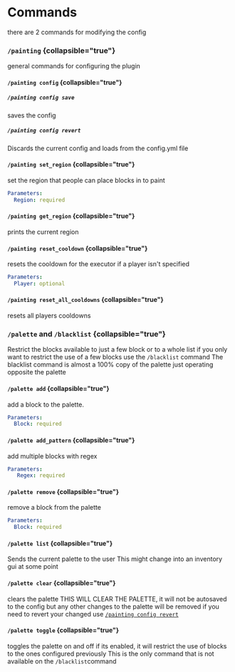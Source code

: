 # Commands
there are 2 commands for modifying the config

### `/painting` {collapsible="true"}
general commands for configuring the plugin
#### `/painting config` {collapsible="true"}
##### `/painting config save`
saves the config

##### `/painting config revert`
Discards the current config and loads from the config.yml file

#### `/painting set_region` {collapsible="true"}
set the region that people can place blocks in to paint
```yaml
Parameters:
  Region: required
```
    
#### `/painting get_region` {collapsible="true"}
prints the current region
#### `/painting reset_cooldown` {collapsible="true"}
resets the cooldown for the executor if a player isn't specified
```yaml
Parameters:
  Player: optional
```
#### `/painting reset_all_cooldowns` {collapsible="true"}
resets all players cooldowns

### `/palette` and `/blacklist` {collapsible="true"}
Restrict the blocks available to just a few block or to a whole list
if you only want to restrict the use of a few blocks use the `/blacklist` command 
The blacklist command is almost a 100% copy of the palette just operating opposite the palette

#### `/palette add` {collapsible="true"}
add a block to the palette.
```yaml
Parameters:
  Block: required
```

#### `/palette add_pattern` {collapsible="true"}
add multiple blocks with regex
```yaml
Parameters:
   Regex: required
```

#### `/palette remove` {collapsible="true"}
remove a block from the palette
```yaml
Parameters:
  Block: required
```

#### `/palette list` {collapsible="true"}
Sends the current palette to the user
<note>This might change into an inventory gui at some point</note>

#### `/palette clear` {collapsible="true"}
clears the palette
<warning>THIS WILL CLEAR THE PALETTE, it will not be autosaved to the config but any other changes to the palette will be removed
if you need to revert your changed use <a href="Commands.md" anchor="painting-config-revert">`/painting config revert`</a></warning>

#### `/palette toggle` {collapsible="true"}
toggles the palette on and off
if its enabled, it will restrict the use of blocks to the ones configured previously 
<tip>This is the only command that is not available on the `/blacklist`command</tip>